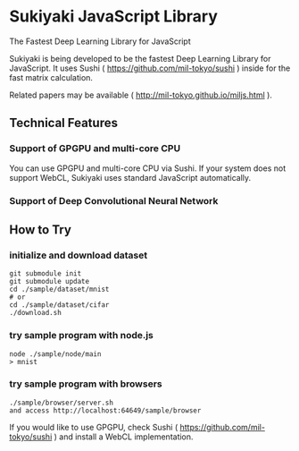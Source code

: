 # Sukiyaki JavaScript Library
The Fastest Deep Learning Library for JavaScript

Sukiyaki is being developed to be the fastest Deep Learning Library for JavaScript. It uses Sushi ( https://github.com/mil-tokyo/sushi ) inside for the fast matrix calculation.

Related papers may be available ( http://mil-tokyo.github.io/miljs.html ).

## Technical Features

### Support of GPGPU and multi-core CPU
You can use GPGPU and multi-core CPU via Sushi. If your system does not support WebCL, Sukiyaki uses standard JavaScript automatically.

### Support of Deep Convolutional Neural Network

## How to Try

### initialize and download dataset
	git submodule init
	git submodule update
	cd ./sample/dataset/mnist
	# or
	cd ./sample/dataset/cifar
	./download.sh

### try sample program with node.js
	node ./sample/node/main
	> mnist

### try sample program with browsers
	./sample/browser/server.sh
	and access http://localhost:64649/sample/browser

If you would like to use GPGPU, check Sushi ( https://github.com/mil-tokyo/sushi ) and install a WebCL implementation.
